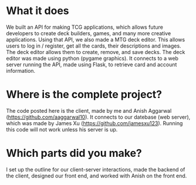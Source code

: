 # What it does
We built an API for making TCG applications, which allows future developers to create deck builders, games, and many more creative applications. Using that API, we also made a MTG deck editor. This allows users to log in / register, get all the cards, their descriptions and images. The deck editor allows them to create, remove, and save decks. The deck editor was made using python (pygame graphics). It connects to a web server running the API, made using Flask, to retrieve card and account information.

# Where is the complete project?
The code posted here is the client, made by me and Anish Aggarwal (https://github.com/aaggarwal10). It connects to our datebase (web server), which was made by James Xu (https://github.com/jamesxu123). Running this code will not work unless his server is up. 

# Which parts did you make?
I set up the outline for our client-server interactions, made the backend of the client, designed our front end, and worked with Anish on the front end.
